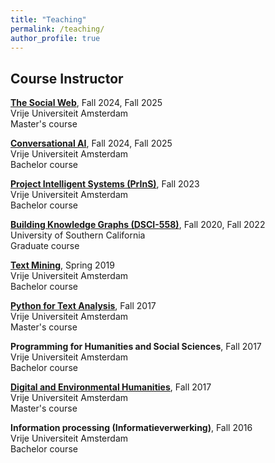 ```yaml
---
title: "Teaching"
permalink: /teaching/
author_profile: true
---
```


## Course Instructor

[**The Social Web**](https://studiegids.vu.nl/en/courses/2024-2025/X_405086#/), Fall 2024, Fall 2025\
Vrije Universiteit Amsterdam\
Master's course

[**Conversational AI**](https://studiegids.vu.nl/en/Bachelor/2024-2025/artificial-intelligence/XB_0119#/), Fall 2024, Fall 2025\
Vrije Universiteit Amsterdam\
Bachelor course

[**Project Intelligent Systems (PrInS)**](https://studiegids.vu.nl/en/courses/2023-2024/X_401076#/), Fall 2023\
Vrije Universiteit Amsterdam\
Bachelor course

[**Building Knowledge Graphs (DSCI-558)**](https://web-app.usc.edu/ws/soc_archive/soc/term-20223/course/dsci-558/index.html), Fall 2020, Fall 2022\
University of Southern California\
Graduate course

[**Text Mining**](https://research.vu.nl/en/courses/text-mining-for-ai-3), Spring 2019\
Vrije Universiteit Amsterdam\
Bachelor course

[**Python for Text Analysis**](https://research.vu.nl/en/courses/programming-in-python-for-text-analysis-3), Fall 2017\
Vrije Universiteit Amsterdam\
Master's course

**Programming for Humanities and Social Sciences**, Fall 2017\
Vrije Universiteit Amsterdam\
Bachelor course

[**Digital and Environmental Humanities**](), Fall 2017\
Vrije Universiteit Amsterdam\
Master's course

**Information processing (Informatieverwerking)**, Fall 2016\
Vrije Universiteit Amsterdam\
Bachelor course
